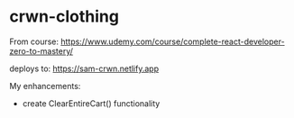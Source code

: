 # crwn-clothing

From course: https://www.udemy.com/course/complete-react-developer-zero-to-mastery/

deploys to: https://sam-crwn.netlify.app

My enhancements:
- create ClearEntireCart() functionality
